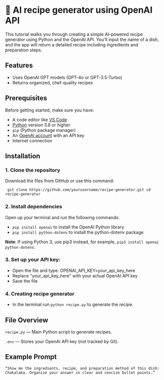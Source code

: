 

# 🍳 AI recipe generator using OpenAI API

This tutorial walks you through creating a simple AI-powered recipe generator using Python and the OpenAI API. You'll input the name of a dish, and the app will return a detailed recipe including ingredients and preparation steps.


## Features

- Uses OpenAI GPT models (GPT-4o or GPT-3.5-Turbo)
- Returns organized, chef-quality recipes


##  Prerequisites

Before getting started, make sure you have:

- A code editor like [VS Code](https://code.visualstudio.com/)
- [Python](https://www.python.org) version 3.8 or higher
- `pip` (Python package manager)
- An [OpenAI account](https://platform.openai.com/signup) with an API key
- Internet connection


## Installation

### 1. Clone the repository

Download the files from GitHub or use this command:

`
git clone https://github.com/yourusername/recipe-generator.git
cd recipe-generator`


### 2. Install dependencies

Open up your terminal and run the following commands:

- `pip install openai` to install the OpenAI Python library
- `pip install python-dotenv` to install the python-dotenv package

**Note**: If using Python 3, use pip3 instead, for example, `pip3 install openai python-dotenv`.

### 3. Set up your API key:

- Open the file and type: OPENAI_API_KEY=your_api_key_here
- Replace "your_api_key_here" with your actual OpenAI API key
- Save the file

### 4. Creating recipe generator

- In the terminal run `python recipe.py` to generate the recipe. 

## File Overview

`recipe.py` — Main Python script to generate recipes.

`.env` — Stores your OpenAI API key (not tracked by Git).

## Example Prompt

`“Show me the ingredients, recipe, and preparation method of this dish: Chakalaka. Organize your answer in clear and concise bullet points.”`















